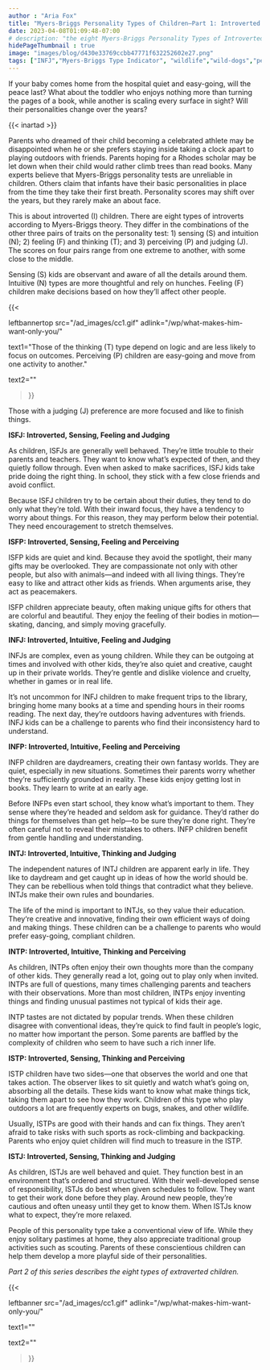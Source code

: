 ```yaml
---
author : "Aria Fox"
title: "Myers-Briggs Personality Types of Children—Part 1: Introverted Kids"
date: 2023-04-08T01:09:48-07:00
# description: "the eight Myers-Briggs Personality Types of Introverted Children."
hidePageThumbnail : true 
image: "images/blog/d430e33769ccbb47771f632252602e27.png"
tags: ["INFJ","Myers-Briggs Type Indicator", "wildlife","wild-dogs","pets","animal-welfare"]
---
```



<!-- This is **bold** text, and this is *emphasized* text.
![infp_injf table](/infp_injf-table.jpg)
Visit the [Hugo](https://gohugo.io) website! -->

<!-- https://beaconstreetusa.com/wp/myers-briggs-personality-types-of-children-part-1-introverted-kids/ -->

If your baby comes home from the hospital quiet and easy-going, will the peace last? What about the toddler who enjoys nothing more than turning the pages of a book, while another is scaling every surface in sight? Will their personalities change over the years?

{{< inartad >}}

Parents who dreamed of their child becoming a celebrated athlete may be disappointed when he or she prefers staying inside taking a clock apart to playing outdoors with friends. Parents hoping for a Rhodes scholar may be let down when their child would rather climb trees than read books.
Many experts believe that Myers-Briggs personality tests are unreliable in children. Others claim that infants have their basic personalities in place from the time they take their first breath. Personality scores may shift over the years, but they rarely make an about face.

This is about introverted (I) children. There are eight types of introverts according to Myers-Briggs theory. They differ in the combinations of the other three pairs of traits on the personality test: 1) sensing (S) and intuition (N); 2) feeling (F) and thinking (T); and 3) perceiving (P) and judging (J). The scores on four pairs range from one extreme to another, with some close to the middle.

Sensing (S) kids are observant and aware of all the details around them. Intuitive (N) types are more thoughtful and rely on hunches. Feeling (F) children make decisions based on how they’ll affect other people.  

{{< 

leftbannertop src="/ad_images/cc1.gif" adlink="/wp/what-makes-him-want-only-you/"  

text1="Those of the thinking (T) type depend on logic and are less likely to focus on outcomes. Perceiving (P) children are easy-going and move from one activity to another." 

text2=""

>}}

Those with a judging (J) preference are more focused and like to finish things.

**ISFJ: Introverted, Sensing, Feeling and Judging**

As children, ISFJs are generally well behaved. They’re little trouble to their parents and teachers. They want to know what’s expected of then, and they quietly follow through. Even when asked to make sacrifices, ISFJ kids take pride doing the right thing. In school, they stick with a few close friends and avoid conflict.

Because ISFJ children try to be certain about their duties, they tend to do only what they’re told. With their inward focus, they have a tendency to worry about things. For this reason, they may perform below their potential. They need encouragement to stretch themselves.

**ISFP: Introverted, Sensing, Feeling and Perceiving**

ISFP kids are quiet and kind. Because they avoid the spotlight, their many gifts may be overlooked. They are compassionate not only with other people, but also with animals—and indeed with all living things. They’re easy to like and attract other kids as friends. When arguments arise, they act as peacemakers.

ISFP children appreciate beauty, often making unique gifts for others that are colorful and beautiful. They enjoy the feeling of their bodies in motion—skating, dancing, and simply moving gracefully.

**INFJ: Introverted, Intuitive, Feeling and Judging**

INFJs are complex, even as young children. While they can be outgoing at times and involved with other kids, they’re also quiet and creative, caught up in their private worlds. They’re gentle and dislike violence and cruelty, whether in games or in real life.

It’s not uncommon for INFJ children to make frequent trips to the library, bringing home many books at a time and spending hours in their rooms reading. The next day, they’re outdoors having adventures with friends. INFJ kids can be a challenge to parents who find their inconsistency hard to understand.

**INFP: Introverted, Intuitive, Feeling and Perceiving**

INFP children are daydreamers, creating their own fantasy worlds. They are quiet, especially in new situations. Sometimes their parents worry whether they’re sufficiently grounded in reality. These kids enjoy getting lost in books. They learn to write at an early age.

Before INFPs even start school, they know what’s important to them. They sense where they’re headed and seldom ask for guidance. They’d rather do things for themselves than get help—to be sure they’re done right. They’re often careful not to reveal their mistakes to others. INFP children benefit from gentle handling and understanding.

**INTJ: Introverted, Intuitive, Thinking and Judging**

The independent natures of INTJ children are apparent early in life. They like to daydream and get caught up in ideas of how the world should be. They can be rebellious when told things that contradict what they believe. INTJs make their own rules and boundaries.

The life of the mind is important to INTJs, so they value their education. They‘re creative and innovative, finding their own efficient ways of doing and making things. These children can be a challenge to parents who would prefer easy-going, compliant children.

**INTP: Introverted, Intuitive, Thinking and Perceiving**

As children, INTPs often enjoy their own thoughts more than the company of other kids. They generally read a lot, going out to play only when invited. INTPs are full of questions, many times challenging parents and teachers with their observations. More than most children, INTPs enjoy inventing things and finding unusual pastimes not typical of kids their age.

INTP tastes are not dictated by popular trends. When these children disagree with conventional ideas, they’re quick to find fault in people’s logic, no matter how important the person. Some parents are baffled by the complexity of children who seem to have such a rich inner life.

**ISTP: Introverted, Sensing, Thinking and Perceiving**

ISTP children have two sides—one that observes the world and one that takes action. The observer likes to sit quietly and watch what’s going on, absorbing all the details. These kids want to know what make things tick, taking them apart to see how they work. Children of this type who play outdoors a lot are frequently experts on bugs, snakes, and other wildlife.

Usually, ISTPs are good with their hands and can fix things. They aren’t afraid to take risks with such sports as rock-climbing and backpacking. Parents who enjoy quiet children will find much to treasure in the ISTP.

**ISTJ: Introverted, Sensing, Thinking and Judging**

As children, ISTJs are well behaved and quiet. They function best in an environment that’s ordered and structured. With their well-developed sense of responsibility, ISTJs do best when given schedules to follow. They want to get their work done before they play. Around new people, they’re cautious and often uneasy until they get to know them. When ISTJs know what to expect, they’re more relaxed.

People of this personality type take a conventional view of life. While they enjoy solitary pastimes at home, they also appreciate traditional group activities such as scouting. Parents of these conscientious children can help them develop a more playful side of their personalities.
 
*Part 2 of this series describes the eight types of extraverted children.*

{{< 

leftbanner src="/ad_images/cc1.gif" adlink="/wp/what-makes-him-want-only-you/"  

text1="" 

text2=""

>}}